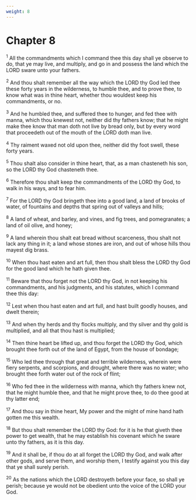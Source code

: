 ```yaml
---
weight: 8
---
```


# Chapter 8

<sup>1</sup> All the commandments which I command thee this day shall ye observe to do, that ye may live, and multiply, and go in and possess the land which the LORD sware unto your fathers. 

<sup>2</sup> And thou shalt remember all the way which the LORD thy God led thee these forty years in the wilderness, to humble thee, and to prove thee, to know what was in thine heart, whether thou wouldest keep his commandments, or no. 

<sup>3</sup> And he humbled thee, and suffered thee to hunger, and fed thee with manna, which thou knewest not, neither did thy fathers know; that he might make thee know that man doth not live by bread only, but by every word that proceedeth out of the mouth of the LORD doth man live. 

<sup>4</sup> Thy raiment waxed not old upon thee, neither did thy foot swell, these forty years. 

<sup>5</sup> Thou shalt also consider in thine heart, that, as a man chasteneth his son, so the LORD thy God chasteneth thee. 

<sup>6</sup> Therefore thou shalt keep the commandments of the LORD thy God, to walk in his ways, and to fear him. 

<sup>7</sup> For the LORD thy God bringeth thee into a good land, a land of brooks of water, of fountains and depths that spring out of valleys and hills; 

<sup>8</sup> A land of wheat, and barley, and vines, and fig trees, and pomegranates; a land of oil olive, and honey; 

<sup>9</sup> A land wherein thou shalt eat bread without scarceness, thou shalt not lack any thing in it; a land whose stones are iron, and out of whose hills thou mayest dig brass. 

<sup>10</sup> When thou hast eaten and art full, then thou shalt bless the LORD thy God for the good land which he hath given thee. 

<sup>11</sup> Beware that thou forget not the LORD thy God, in not keeping his commandments, and his judgments, and his statutes, which I command thee this day: 

<sup>12</sup> Lest when thou hast eaten and art full, and hast built goodly houses, and dwelt therein; 

<sup>13</sup> And when thy herds and thy flocks multiply, and thy silver and thy gold is multiplied, and all that thou hast is multiplied; 

<sup>14</sup> Then thine heart be lifted up, and thou forget the LORD thy God, which brought thee forth out of the land of Egypt, from the house of bondage; 

<sup>15</sup> Who led thee through that great and terrible wilderness, wherein were fiery serpents, and scorpions, and drought, where there was no water; who brought thee forth water out of the rock of flint; 

<sup>16</sup> Who fed thee in the wilderness with manna, which thy fathers knew not, that he might humble thee, and that he might prove thee, to do thee good at thy latter end; 

<sup>17</sup> And thou say in thine heart, My power and the might of mine hand hath gotten me this wealth. 

<sup>18</sup> But thou shalt remember the LORD thy God: for it is he that giveth thee power to get wealth, that he may establish his covenant which he sware unto thy fathers, as it is this day. 

<sup>19</sup> And it shall be, if thou do at all forget the LORD thy God, and walk after other gods, and serve them, and worship them, I testify against you this day that ye shall surely perish. 

<sup>20</sup> As the nations which the LORD destroyeth before your face, so shall ye perish; because ye would not be obedient unto the voice of the LORD your God. 


